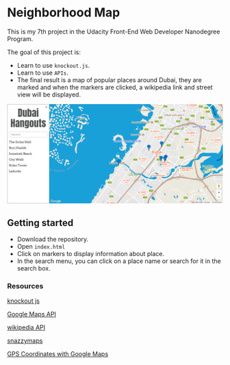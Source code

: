 # Neighborhood Map


This is my 7th project in the Udacity Front-End Web Developer Nanodegree Program.

The goal of this project is:
- Learn to use `knockout.js`.
- Learn to use `APIs`.
- The final result is a map of popular places around Dubai, they are marked and when the markers are clicked, a wikipedia link and street view will be displayed.

![screenshot](https://github.com/beroXD/P7-Neighborhood-Map/blob/master/screencapture.png)


## Getting started

- Download the repository.
- Open `index.html`
- Click on markers to display information about place.
- In the search menu, you can click on a place name or search for it in the search box.

### Resources

[knockout js](http://knockoutjs.com/)

[Google Maps API](https://developers.google.com/maps/documentation/javascript/reference)

[wikipedia API](https://www.mediawiki.org/wiki/API:Main_page)

[snazzymaps](https://snazzymaps.com/)

[GPS Coordinates with Google Maps](https://www.gps-coordinates.net/)
